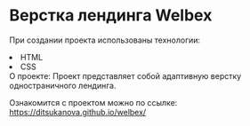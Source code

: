 # Верстка лендинга Welbex

При создании проекта использованы технологии:
<li>HTML</li>
<li>CSS</li>
О проекте:
Проект представляет собой адаптивную верстку одностраничного лендинга.

Ознакомится с проектом можно по ссылке:
https://ditsukanova.github.io/welbex/
